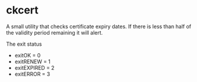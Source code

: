 # ckcert

A small utility that checks certificate expiry dates. If there is less than half of the validity period remaining it will alert. 

The exit status
* exitOK      = 0
* exitRENEW   = 1
* exitEXPIRED = 2
* exitERROR   = 3
